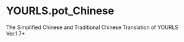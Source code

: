 YOURLS.pot_Chinese
==================

The Simplified Chinese and Traditional Chinese Translation of YOURLS Ver.1.7+
